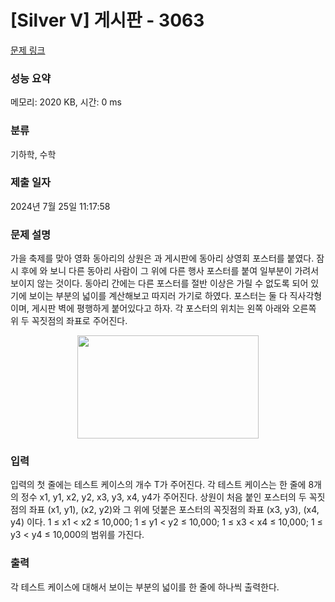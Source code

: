 # [Silver V] 게시판 - 3063 

[문제 링크](https://www.acmicpc.net/problem/3063) 

### 성능 요약

메모리: 2020 KB, 시간: 0 ms

### 분류

기하학, 수학

### 제출 일자

2024년 7월 25일 11:17:58

### 문제 설명

<p>가을 축제를 맞아 영화 동아리의 상원은 과 게시판에 동아리 상영회 포스터를 붙였다. 잠시 후에 와 보니 다른 동아리 사람이 그 위에 다른 행사 포스터를 붙여 일부분이 가려서 보이지 않는 것이다. 동아리 간에는 다른 포스터를 절반 이상은 가릴 수 없도록 되어 있기에 보이는 부분의 넓이를 계산해보고 따지러 가기로 하였다. 포스터는 둘 다 직사각형이며, 게시판 벽에 평행하게 붙어있다고 하자. 각 포스터의 위치는 왼쪽 아래와 오른쪽 위 두 꼭짓점의 좌표로 주어진다.</p>

<p style="text-align:center"><img alt="" src="https://www.acmicpc.net/upload/images/board(1).png" style="height:165px; width:290px"></p>

### 입력 

 <p>입력의 첫 줄에는 테스트 케이스의 개수 T가 주어진다. 각 테스트 케이스는 한 줄에 8개의 정수 x1, y1, x2, y2, x3, y3, x4, y4가 주어진다. 상원이 처음 붙인 포스터의 두 꼭짓점의 좌표 (x1, y1), (x2, y2)와 그 위에 덧붙은 포스터의 꼭짓점의 좌표 (x3, y3), (x4, y4) 이다. 1 ≤ x1 < x2 ≤ 10,000; 1 ≤ y1 < y2 ≤ 10,000; 1 ≤ x3 < x4 ≤ 10,000; 1 ≤ y3 < y4 ≤ 10,000의 범위를 가진다.</p>

### 출력 

 <p>각 테스트 케이스에 대해서 보이는 부분의 넓이를 한 줄에 하나씩 출력한다.</p>

